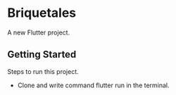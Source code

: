 # Briquetales

A new Flutter project.

## Getting Started

Steps to run this project.
- Clone and write command flutter run in the terminal.
  
